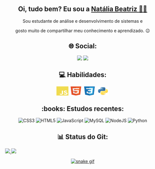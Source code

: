 <div>
  
  <h2 align="center">
    Oi, tudo bem? Eu sou a 
    <a href="https://www.linkedin.com/in/nataliabsousa/">Natália Beatriz 👋🥰</a>
  </h2>
  
  <p align="center">
    Sou estudante de análise e desenvolvimento de sistemas e 
  <p align="center"> gosto muito de compartilhar meu conhecimento e aprendizado. 😉️</p>
  </p>
  
  <div align="center">
    
  <h2 align="center">🌐 Social:</h2>
    
  <a href = "mailto:natalia.bsousaa@gmail.com"><img src="https://img.shields.io/badge/-Gmail-%23333?style=for-the-badge&logo=gmail&logoColor=white" target="_blank"></a>
  <a href="https://www.linkedin.com/in/nataliabsousa" target="_blank"><img src="https://img.shields.io/badge/-LinkedIn-%230077B5?style=for-the-badge&logo=linkedin&logoColor=white" target="_blank"></a>
</div>
  
 <h2 align="center">💻 Habilidades:</h2>
<div align="center" valign="top">
  <img align="center" alt="Nat-Js" height="30" width="40" src="https://raw.githubusercontent.com/devicons/devicon/master/icons/javascript/javascript-plain.svg">
  <img align="center" alt="Nat-HTML" height="30" width="40" src="https://raw.githubusercontent.com/devicons/devicon/master/icons/html5/html5-original.svg">
  <img align="center" alt="Nat-CSS" height="30" width="40" src="https://raw.githubusercontent.com/devicons/devicon/master/icons/css3/css3-original.svg">
  <img align="center" alt="Nat-Python" height="30" width="40" src="https://raw.githubusercontent.com/devicons/devicon/master/icons/python/python-original.svg">
</div>

<h2 align="center">:books: Estudos recentes:</h2>

<div align="center" valign="top">
  
![CSS3](https://img.shields.io/badge/css3-%231572B6.svg?style=for-the-badge&logo=css3&logoColor=white) ![HTML5](https://img.shields.io/badge/html5-%23E34F26.svg?style=for-the-badge&logo=html5&logoColor=white) ![JavaScript](https://img.shields.io/badge/javascript-%23323330.svg?style=for-the-badge&logo=javascript&logoColor=%23F7DF1E) ![MySQL](https://img.shields.io/badge/mysql-%2300f.svg?style=for-the-badge&logo=mysql&logoColor=white) ![NodeJS](https://img.shields.io/badge/node.js-6DA55F?style=for-the-badge&logo=node.js&logoColor=white) ![Python](https://img.shields.io/badge/Python-14354C?style=for-the-badge&logo=python&logoColor=white)
  

<h2 align="center"> 📊 Status do Git:</h2>
 </div align="center">
  <a href="https://github.com/nataliabsousa">
  <img height="180em" src="https://github-readme-stats.vercel.app/api?username=nataliabsousa&show_icons=true&theme=tokyonight&include_all_commits=true&count_private=true"/>
  <img height="180em" src="https://github-readme-stats.vercel.app/api/top-langs/?username=nataliabsousa&layout=compact&langs_count=7&theme=tokyonight"/>
</div>
      
</div>
</div>





<div align="center">
  
![snake gif](https://github.com/nataliabsousa/nataliabsousa/blob/output/github-contribution-grid-snake.svg)
  
</div>
